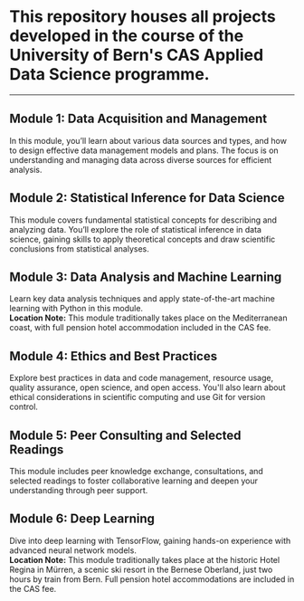 # This repository houses all projects developed in the course of the University of Bern's CAS Applied Data Science programme. 
---

## Module 1: Data Acquisition and Management
In this module, you’ll learn about various data sources and types, and how to design effective data management models and plans. The focus is on understanding and managing data across diverse sources for efficient analysis.

## Module 2: Statistical Inference for Data Science
This module covers fundamental statistical concepts for describing and analyzing data. You’ll explore the role of statistical inference in data science, gaining skills to apply theoretical concepts and draw scientific conclusions from statistical analyses.

## Module 3: Data Analysis and Machine Learning
Learn key data analysis techniques and apply state-of-the-art machine learning with Python in this module.  
**Location Note:** This module traditionally takes place on the Mediterranean coast, with full pension hotel accommodation included in the CAS fee.

## Module 4: Ethics and Best Practices
Explore best practices in data and code management, resource usage, quality assurance, open science, and open access. You'll also learn about ethical considerations in scientific computing and use Git for version control.

## Module 5: Peer Consulting and Selected Readings
This module includes peer knowledge exchange, consultations, and selected readings to foster collaborative learning and deepen your understanding through peer support.

## Module 6: Deep Learning
Dive into deep learning with TensorFlow, gaining hands-on experience with advanced neural network models.  
**Location Note:** This module traditionally takes place at the historic Hotel Regina in Mürren, a scenic ski resort in the Bernese Oberland, just two hours by train from Bern. Full pension hotel accommodations are included in the CAS fee.
